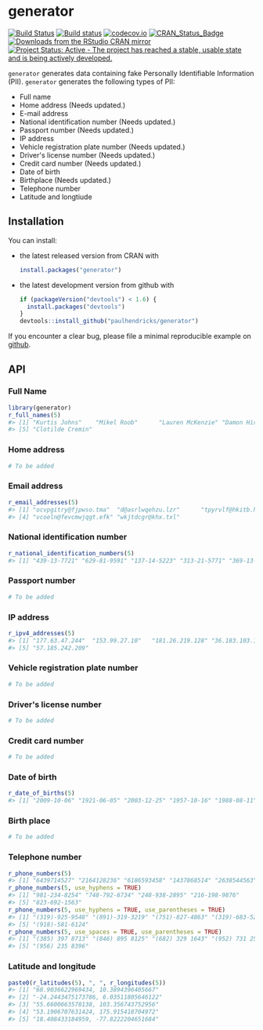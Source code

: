 <!-- README.md is generated from README.Rmd. Please edit that file -->
generator
=========

[![Build Status](https://travis-ci.org/paulhendricks/generator.png?branch=master)](https://travis-ci.org/paulhendricks/generator) [![Build status](https://ci.appveyor.com/api/projects/status/au9ww7v8mhgr59s8/branch/master?svg=true)](https://ci.appveyor.com/project/paulhendricks/generator/branch/master) [![codecov.io](http://codecov.io/github/paulhendricks/generator/coverage.svg?branch=master)](http://codecov.io/github/paulhendricks/generator?branch=master) [![CRAN\_Status\_Badge](http://www.r-pkg.org/badges/version/generator)](http://cran.r-project.org/package=generator) [![Downloads from the RStudio CRAN mirror](http://cranlogs.r-pkg.org/badges/generator)](http://cran.rstudio.com/package=generator) [![Project Status: Active - The project has reached a stable, usable state and is being actively developed.](http://www.repostatus.org/badges/0.1.0/active.svg)](http://www.repostatus.org/#active)

`generator` generates data containing fake Personally Identifiable Information (PII). `generator` generates the following types of PII:

-   Full name
-   Home address (Needs updated.)
-   E-mail address
-   National identification number (Needs updated.)
-   Passport number (Needs updated.)
-   IP address
-   Vehicle registration plate number (Needs updated.)
-   Driver's license number (Needs updated.)
-   Credit card number (Needs updated.)
-   Date of birth
-   Birthplace (Needs updated.)
-   Telephone number
-   Latitude and longtiude

Installation
------------

You can install:

-   the latest released version from CRAN with

    ``` r
    install.packages("generator")
    ```

-   the latest development version from github with

    ``` r
    if (packageVersion("devtools") < 1.6) {
      install.packages("devtools")
    }
    devtools::install_github("paulhendricks/generator")
    ```

If you encounter a clear bug, please file a minimal reproducible example on [github](https://github.com/paulhendricks/generator/issues).

API
---

### Full Name

``` r
library(generator)
r_full_names(5)
#> [1] "Kurtis Johns"    "Mikel Roob"      "Lauren McKenzie" "Damon Hirthe"   
#> [5] "Clotilde Cremin"
```

### Home address

``` r
# To be added
```

### Email address

``` r
r_email_addresses(5)
#> [1] "ocvpgitry@fjpwso.tma"  "d@asrlwqehzu.lzr"      "tpyrvlf@hkitb.hmw"    
#> [4] "vcoeln@fevcmwjqgt.efk" "wkjtdcgr@khx.txl"
```

### National identification number

``` r
r_national_identification_numbers(5)
#> [1] "439-13-7721" "629-81-9591" "137-14-5223" "313-21-5771" "369-13-1661"
```

### Passport number

``` r
# To be added
```

### IP address

``` r
r_ipv4_addresses(5)
#> [1] "177.63.47.244"  "153.99.27.10"   "181.26.219.128" "36.183.103.118"
#> [5] "57.185.242.209"
```

### Vehicle registration plate number

``` r
# To be added
```

### Driver's license number

``` r
# To be added
```

### Credit card number

``` r
# To be added
```

### Date of birth

``` r
r_date_of_births(5)
#> [1] "2009-10-06" "1921-06-05" "2003-12-25" "1957-10-16" "1988-08-11"
```

### Birth place

``` r
# To be added
```

### Telephone number

``` r
r_phone_numbers(5)
#> [1] "6439714527" "2164128236" "6186593458" "1437868514" "2638544563"
r_phone_numbers(5, use_hyphens = TRUE)
#> [1] "981-234-8254" "748-792-6734" "248-938-2895" "216-198-9876"
#> [5] "823-692-1563"
r_phone_numbers(5, use_hyphens = TRUE, use_parentheses = TRUE)
#> [1] "(319)-925-9548" "(891)-319-3219" "(751)-827-4863" "(319)-683-5214"
#> [5] "(918)-581-6124"
r_phone_numbers(5, use_spaces = TRUE, use_parentheses = TRUE)
#> [1] "(385) 397 8713" "(846) 895 8125" "(682) 329 1643" "(952) 731 2563"
#> [5] "(956) 235 8396"
```

### Latitude and longitude

``` r
paste0(r_latitudes(5), ", ", r_longitudes(5))
#> [1] "68.9036622969434, 10.3894396405667" 
#> [2] "-24.2443475173786, 6.03511805646122"
#> [3] "55.6600663578138, 103.356743752956" 
#> [4] "53.1906707631424, 175.915418704972" 
#> [5] "18.408433184959, -77.8222204651684"
```
